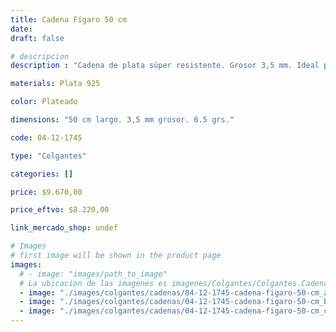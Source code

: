 ```yaml
---
title: Cadena Fígaro 50 cm
date: 
draft: false

# descripcion
description : "Cadena de plata súper resistente. Grosor 3,5 mm. Ideal para dijes importantes y para uso hombres. Cierre tipo mosquetón."

materials: Plata 925

color: Plateado

dimensions: "50 cm largo. 3,5 mm grosor. 6.5 grs."

code: 04-12-1745

type: "Colgantes"

categories: []

price: $9.670,00

price_eftvo: $8.220,00

link_mercado_shop: undef

# Images
# first image will be shown in the product page
images:
  # - image: "images/path_to_image"
  # La ubicacion de las imagenes es imagenes/Colgantes/Colgantes.Cadenas/04-12-1745-cadena-figaro-50-cm
  - image: "./images/colgantes/cadenas/04-12-1745-cadena-figaro-50-cm_a.jpg"
  - image: "./images/colgantes/cadenas/04-12-1745-cadena-figaro-50-cm_b.jpg"
  - image: "./images/colgantes/cadenas/04-12-1745-cadena-figaro-50-cm_c.jpg"
---
```

